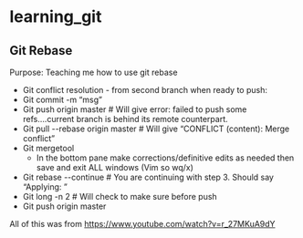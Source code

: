 # learning_git

## Git Rebase

Purpose: Teaching me how to use git rebase

- Git conflict resolution - from second branch when ready to push:
- Git commit -m “msg”
- Git push origin master # Will give error: failed to push some refs….current branch is behind its remote counterpart.
- Git pull --rebase origin master # Will give “CONFLICT (content): Merge conflict”
- Git mergetool
  - In the bottom pane make corrections/definitive edits as needed then save and exit ALL windows (Vim so wq/x)
- Git rebase --continue # You are continuing with step 3. Should say “Applying: <commit msg>”
- Git long -n 2 # Will check to make sure before push
- Git push origin master

All of this was from https://www.youtube.com/watch?v=r_27MKuA9dY
